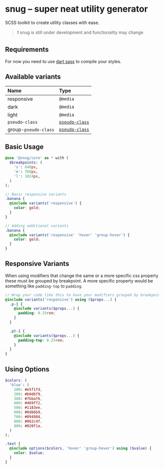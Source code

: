 # snug – super neat utility generator
SCSS toolkit to create utility classes with ease.


> ❗ snug is still under development and functionality may change


## Requirements
For now you need to use [dart sass](https://sass-lang.com/dart-sass) to compile your styles.


## Available variants
Name                 | Type
:--                  | :--
responsive           | `@media`
dark                 | `@media`
light                | `@media`
`pseudo-class`       | [`pseudo-class`](https://developer.mozilla.org/en-US/docs/Web/CSS/Pseudo-classes#alphabetical_index)
group-`pseudo-class` | [`pseudo-class`](https://developer.mozilla.org/en-US/docs/Web/CSS/Pseudo-classes#alphabetical_index)


## Basic Usage
```scss
@use '@snug/core' as * with (
  $breakpoints: (
    's': 640px,
    'm': 768px,
    'l': 1024px,
  )
);

// Basic responsive variants
.banana {
  @include variants('responsive') {
    color: gold;
  }
}

// Adding additional variants
.banana {
  @include variants('responsive' 'hover' 'group-hover') {
    color: gold;
  }
}

```


## Responsive Variants
When using modifiers that change the same or a more specific css property these must be grouped by breakpoint.
A more specific property would be something like `padding-top` to `padding`.

```scss
// Wrap your code like this to have your modifiers grouped by breakpoint
@include variants('responsive') using ($props...) {
  .p-1 {
    @include variants($props...) {
      padding: 0.25rem;
    }
  }

  .pt-1 {
    @include variants($props...) {
      padding-top: 0.25rem;
    }
  }
}

```


## Using Options
```scss
$colors: (
  'blue': (
    100: #e5f1fd,
    200: #b0d6f9,
    300: #7bbaf6,
    400: #469ff2,
    500: #1183ee,
    600: #0d66b9,
    700: #094984,
    800: #062c4f,
    900: #020f1a,
  )
);

.text {
  @include options($colors, 'hover' 'group-hover') using ($value) {
    color: $value;
  }
}

```
